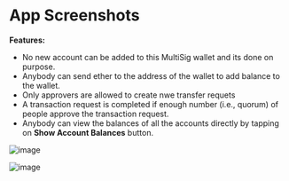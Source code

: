 # App Screenshots

**Features:**
- No new account can be added to this MultiSig wallet and its done on purpose.
- Anybody can send ether to the address of the wallet to add balance to the wallet.
- Only approvers are allowed to create nwe transfer requets
- A transaction request is completed if enough number (i.e., quorum) of people approve the transaction request.
- Anybody can view the balances of all the accounts directly by tapping on **Show Account Balances** button.

![image](https://user-images.githubusercontent.com/31458531/196784342-7ce57090-92fd-43c8-b038-592aeaa170c0.png)

![image](https://user-images.githubusercontent.com/31458531/196786580-b3f6a2af-176c-4527-bfd4-3ad1f9bf3a08.png)
